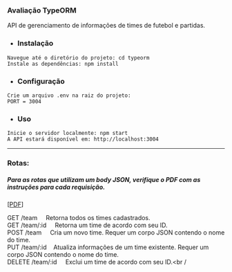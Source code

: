 ### Avaliação TypeORM


API de gerenciamento de informações de times de futebol e partidas.

-  ### Instalação
```
Navegue até o diretório do projeto: cd typeorm
Instale as dependências: npm install 
```
-  ### Configuração
```
Crie um arquivo .env na raiz do projeto:
PORT = 3004
```
- ### Uso
```
Inicie o servidor localmente: npm start
A API estará disponível em: http://localhost:3004
```

--------------

### Rotas:
##### Para as rotas que utilizam um body JSON,  verifique o PDF com as instruções para cada requisição.

[<a href="https://github.com/brennorichard/TypeORM/blob/main/documents/Atividade%20de%20avalia%C3%A7%C3%A3o%204%20-%20TypeORM.pdf" target="_blank">PDF<a>]

GET /team  &nbsp;&nbsp;&nbsp; Retorna todos os times cadastrados.<br /> 
GET /team/:id &nbsp;&nbsp;&nbsp; Retorna um time de acordo com seu ID.<br /> 
POST /team  &nbsp;&nbsp;&nbsp; Cria um novo time. Requer um corpo JSON contendo o nome do time.<br /> 
PUT /team/:id &nbsp;&nbsp;&nbsp;Atualiza informações de um time existente. Requer um corpo JSON contendo o nome do time.<br /> 
DELETE /team/:id   &nbsp;&nbsp;&nbsp; Exclui um time de acordo com seu ID.<br /
